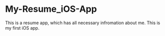 # My-Resume_iOS-App

This is a resume app, which has all necessary infromation about me. This is my first iOS app.
